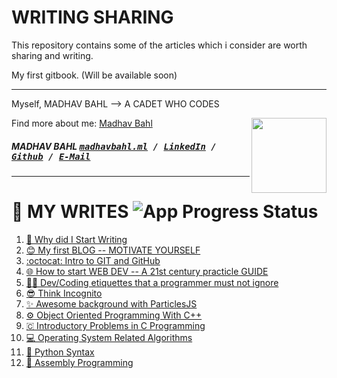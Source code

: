 # WRITING SHARING

This repository contains some of the articles which i consider are worth sharing and writing.

My first gitbook. (Will be available soon)

------
Myself, MADHAV BAHL
--> A CADET WHO CODES

[<img src="https://avatars1.githubusercontent.com/u/26179770?s=400&v=4" align="right" height="120">](http://madhavbahl.ml/)

Find more about me: <a href="http://madhavbahl.ml/">Madhav Bahl</a> <br />

##### MADHAV BAHL <kbd>[madhavbahl.ml](http://madhavbahl.ml) / [LinkedIn](https://www.linkedin.com/in/madhavbahl/) / [Github](https://www.github.com/MadhavBahlMD) / [E-Mail](mailto:madhavbahl@gmail.com)</kbd>
------

# 📖 MY WRITES ![App Progress Status](https://img.shields.io/badge/Writing%20Status-In%20Progress-0520b7.svg?style=plastic)

1. [📝 Why did I Start Writing](MyWrites/Myself.md)
2. [😊 My first BLOG -- MOTIVATE YOURSELF](MyWrites/Motivational.md)
3. [:octocat: Intro to GIT and GitHub](https://medium.com/codeburst/git-good-part-a-e0d826286a2a)
4. [🌐 How to start WEB DEV -- A 21st century practicle GUIDE](./Articles/startWebDev.md)
5. [👨‍💻 Dev/Coding etiquettes that a programmer must not ignore](./https://codeburst.io/dev-etiquettes-that-you-must-not-ignore-619e1bb490b8)
6. [😎 Think Incognito](Articles/thinkIncognito.md)
7. [✨ Awesome background with ParticlesJS](#)
8. [⚙️ Object Oriented Programming With C++](https://madhavbahlmd.github.io/OOPS/)
9. [🇨 Introductory Problems in C Programming](https://madhavbahlmd.github.io/OOPS/reviseC/)
10. [💻 Operating System Related Algorithms](https://madhavbahlmd.github.io/OperatingSystem-Algorithms/)
11. [🐍 Python Syntax](https://madhavbahlmd.github.io/PyText/)
12. [📃 Assembly Programming](https://madhavbahlmd.github.io/Assembly-Guidebook/)
